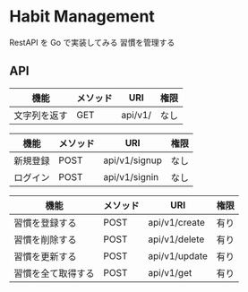 # Habit Management

RestAPI を Go で実装してみる
習慣を管理する

## API

| 機能         | メソッド | URI     | 権限 |
| ------------ | -------- | ------- | ---- |
| 文字列を返す | GET      | api/v1/ | なし |

| 機能     | メソッド | URI           | 権限 |
| -------- | -------- | ------------- | ---- |
| 新規登録 | POST     | api/v1/signup | なし |
| ログイン | POST     | api/v1/signin | なし |

| 機能               | メソッド | URI           | 権限 |
| ------------------ | -------- | ------------- | ---- |
| 習慣を登録する     | POST     | api/v1/create | 有り |
| 習慣を削除する     | POST     | api/v1/delete | 有り |
| 習慣を更新する     | POST     | api/v1/update | 有り |
| 習慣を全て取得する | POST     | api/v1/get    | 有り |
